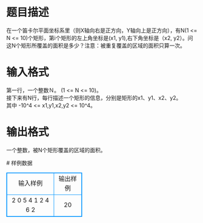 # 

 
 # 题目描述 
<p>
在一个笛卡尔平面坐标系里（则X轴向右是正方向，Y轴向上是正方向），有N(1 <= N <= 10)个矩形，第i个矩形的左上角坐标是(x1,  y1),右下角坐标是（x2, y2）。问这N个矩形所覆盖的面积是多少？注意：被重复覆盖的区域的面积只算一次。</p> 

 
 # 输入格式 
<p>
第一行，一个整数Ｎ。 (1 <= N <= 10)。<br>接下来有N行，每行描述一个矩形的信息，分别是矩形的x1、y1、x2、y2。<br>其中 -10^4 <= x1,y1,x2,y2 <= 10^4。<br></p> 

 
 # 输出格式 
<p>
一个整数，被N个矩形覆盖的区域的面积。</p> 
# 样例数据
<style>
        table,table tr th, table tr td { border:1px solid #0094ff; }
        table { width: 200px; min-height: 25px; line-height: 25px; text-align: center; border-collapse: collapse;}   
    </style>
<table>
	<tr>
		<td>输入样例</td>
		<td>输出样例</td>
	</tr>
<tr><td>2
0 5 4 1
2 4 6 2
</td><td>20</td></tr></table>
